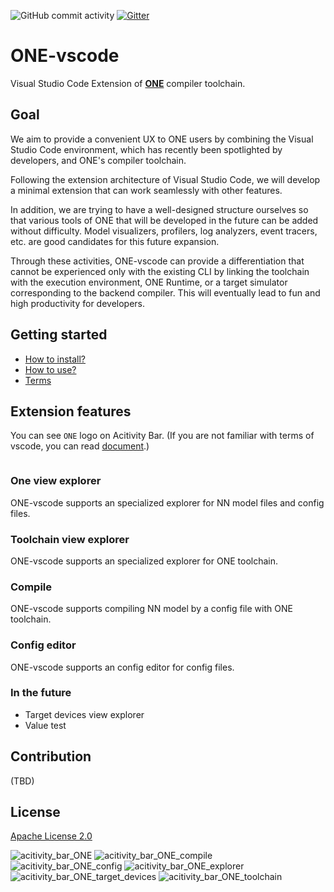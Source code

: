 ![GitHub commit activity](https://img.shields.io/github/commit-activity/w/Samsung/ONE-vscode?color=light%20green)
[![Gitter](https://img.shields.io/gitter/room/Samsung/ONE-vscode?color=orange)](https://gitter.im/Samsung/ONE-vscode)

# **ONE**-vscode

Visual Studio Code Extension of [**ONE**](https://github.com/Samsung/ONE) compiler toolchain.

## Goal

We aim to provide a convenient UX to ONE users by combining the Visual Studio Code environment, which has recently been spotlighted by developers, and ONE's compiler toolchain.

Following the extension architecture of Visual Studio Code, we will develop a minimal extension that can work seamlessly with other features.

In addition, we are trying to have a well-designed structure ourselves so that various tools of ONE that will be developed in the future can be added without difficulty. Model visualizers, profilers, log analyzers, event tracers, etc. are good candidates for this future expansion.

Through these activities, ONE-vscode can provide a differentiation that cannot be experienced only with the existing CLI by linking the toolchain with the execution environment, ONE Runtime, or a target simulator corresponding to the backend compiler. This will eventually lead to fun and high productivity for developers.

## Getting started

- [How to install?](./docs/HowToInstall.md)
- [How to use?](./docs/HowToUse.md)
- [Terms](./docs/Terms.md)

## Extension features

You can see `ONE` logo on Acitivity Bar. (If you are not familiar with terms of vscode, you can read [document](https://code.visualstudio.com/docs/getstarted/userinterface).)

![]()

###  One view explorer

ONE-vscode supports an specialized explorer for NN model files and config files.
![]()

###  Toolchain view explorer

ONE-vscode supports an specialized explorer for ONE toolchain.
![]()

### Compile

ONE-vscode supports compiling NN model by a config file with ONE toolchain.
![]()

### Config editor

ONE-vscode supports an config editor for config files.
![]()

### In the future

- Target devices view explorer
- Value test

## Contribution

(TBD)

## License

[Apache License 2.0](https://github.com/Samsung/ONE-vscode/blob/main/LICENSE)

![acitivity_bar_ONE](https://user-images.githubusercontent.com/10216715/174931217-2eaf6091-4b0d-4d9d-a9d0-f44b80300e71.png)
![acitivity_bar_ONE_compile](https://user-images.githubusercontent.com/10216715/174931224-4039c32a-aea7-4a1a-bd86-cb30edb8831e.png)
![acitivity_bar_ONE_config](https://user-images.githubusercontent.com/10216715/174931229-c0649c60-0308-4916-8ee7-691c30a7859b.png)
![acitivity_bar_ONE_explorer](https://user-images.githubusercontent.com/10216715/174931232-62ce9853-c153-4c27-b94d-1a885eb4bef2.png)
![acitivity_bar_ONE_target_devices](https://user-images.githubusercontent.com/10216715/174931234-73dd7513-f8c7-49f7-8675-9cec05b247f2.png)
![acitivity_bar_ONE_toolchain](https://user-images.githubusercontent.com/10216715/174931237-bdedf079-bd2d-4600-8697-f171f87ea159.png)

